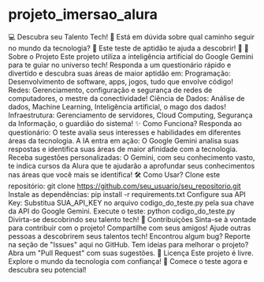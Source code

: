 # projeto_imersao_alura

💻 Descubra seu Talento Tech! 🤖
Está em dúvida sobre qual caminho seguir no mundo da tecnologia? 🤔 Este teste de aptidão te ajuda a descobrir! 🧭
🚀 Sobre o Projeto
Este projeto utiliza a inteligência artificial do Google Gemini para te guiar no universo tech! Responda a um questionário rápido e divertido e descubra suas áreas de maior aptidão em:
Programação: Desenvolvimento de software, apps, jogos, tudo que envolve código!
Redes: Gerenciamento, configuração e segurança de redes de computadores, o mestre da conectividade!
Ciência de Dados: Análise de dados, Machine Learning, Inteligência artificial, o mago dos dados!
Infraestrutura: Gerenciamento de servidores, Cloud Computing, Segurança da Informação, o guardião do sistema!
✨ Como Funciona?
Responda ao questionário: O teste avalia seus interesses e habilidades em diferentes áreas da tecnologia.
A IA entra em ação: O Google Gemini analisa suas respostas e identifica suas áreas de maior afinidade com a tecnologia.
Receba sugestões personalizadas: O Gemini, com seu conhecimento vasto, te indica cursos da Alura que te ajudarão a aprofundar seus conhecimentos nas áreas que você mais se identifica!
🛠️ Como Usar?
Clone este repositório: git clone https://github.com/seu_usuario/seu_repositorio.git
Instale as dependências: pip install -r requirements.txt
Configure sua API Key: Substitua SUA_API_KEY no arquivo codigo_do_teste.py pela sua chave da API do Google Gemini.
Execute o teste: python codigo_do_teste.py
Divirta-se descobrindo seu talento tech!
🤝 Contribuições
Sinta-se à vontade para contribuir com o projeto!
Compartilhe com seus amigos! Ajude outras pessoas a descobrirem seus talentos tech!
Encontrou algum bug? Reporte na seção de "Issues" aqui no GitHub.
Tem ideias para melhorar o projeto? Abra um "Pull Request" com suas sugestões.
📝 Licença
Este projeto é livre.
Explore o mundo da tecnologia com confiança! 🚀
Comece o teste agora e descubra seu potencial!
